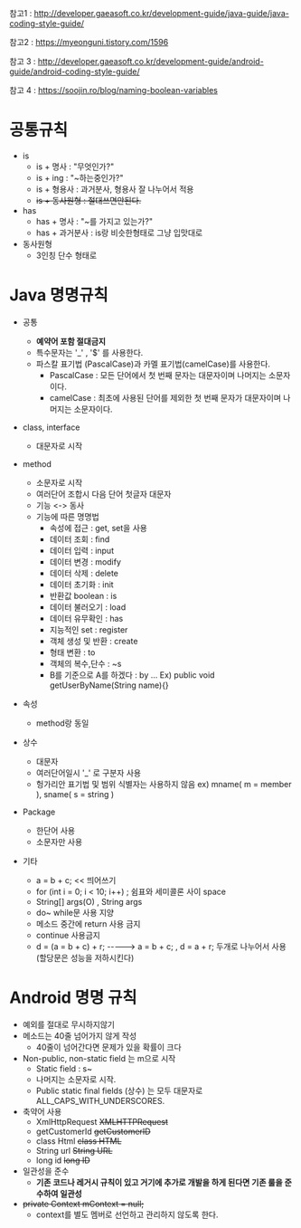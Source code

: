 참고1 : http://developer.gaeasoft.co.kr/development-guide/java-guide/java-coding-style-guide/

참고2 : https://myeonguni.tistory.com/1596

참고 3 : http://developer.gaeasoft.co.kr/development-guide/android-guide/android-coding-style-guide/

참고 4 : https://soojin.ro/blog/naming-boolean-variables


공통규칙
===
+ is
  + is + 명사 : "무엇인가?"
  + is + ing : "~하는중인가?"
  + is + 형용사 : 과거분사, 형용사 잘 나누어서 적용
  + ~~is + 동사원형 : 절대쓰면안된다.~~
+ has
  + has + 명사 : "~를 가지고 있는가?"
  + has + 과거분사 : is랑 비슷한형태로 그냥 입맛대로
+ 동사원형
  + 3인칭 단수 형태로
 


Java 명명규칙
===
+ 공통
  + **예약어 포함 절대금지**
  + 특수문자는 '_' , '$' 를 사용한다.
  + 파스칼 표기법 (PascalCase)과 카멜 표기법(camelCase)를 사용한다.
    + PascalCase : 모든 단어에서 첫 번째 문자는 대문자이며 나머지는 소문자이다.
    + camelCase : 최초에 사용된 단어를 제외한 첫 번째 문자가 대문자이며 나머지는 소문자이다.
+ class, interface
  + 대문자로 시작
+ method
  + 소문자로 시작
  + 여러단어 조합시 다음 단어 첫글자 대문자
  + 기능 <-> 동사
  + 기능에 따른 명명법
    + 속성에 접근 : get, set을 사용
    + 데이터 조회 : find
    + 데이터 입력 : input
    + 데이터 변경 : modify
    + 데이터 삭제 : delete
    + 데이터 초기화 : init
    + 반환값 boolean : is
    + 데이터 불러오기 : load
    + 데이터 유무확인 : has
    + 지능적인 set : register
    + 객체 생성 및 반환 : create
    + 형태 변환 : to
    + 객체의 복수,단수 : ~s
    + B를 기준으로 A를 하겠다 : by ... Ex) public void getUserByName(String name){}
    
+ 속성
  + method랑 동일 
+ 상수
  + 대문자
  + 여러단어일시 '_' 로 구분자 사용
  + 헝가리안 표기법 및 범위 식별자는 사용하지 않음 ex) mname( m = member ), sname( s = string )
+ Package
  + 한단어 사용
  + 소문자만 사용
+ 기타
  + a = b + c;  << 띄어쓰기
  + for (int i = 0; i < 10; i++) ; 쉼표와 세미콜론 사이 space
  + String[] args(O) , String args[](X)
  + do~ while문 사용 지양
  + 메소드 중간에 return 사용 금지
  + continue 사용금지
  + d = (a = b + c) + r;  -----> a = b + c; , d = a + r; 두개로 나누어서 사용 (할당문은 성능을 저하시킨다)
  
Android 명명 규칙
===
+ 예외를 절대로 무시하지않기
+ 메소드는 40줄 넘어가지 않게 작성
  + 40줄이 넘어간다면 문제가 있을 확률이 크다
+ Non-public, non-static field 는 m으로 시작
  + Static field : s~
  + 나머지는 소문자로 시작.
  + Public static final fields (상수) 는 모두 대문자로 ALL_CAPS_WITH_UNDERSCORES.
+ 축약어 사용
  + XmlHttpRequest ~~XMLHTTPRequest~~
  + getCustomerId	~~getCustomerID~~
  + class Html ~~class HTML~~
  + String url ~~String URL~~
  + long id	~~long ID~~
+ 일관성을 준수
  + **기존 코드나 레거시 규칙이 있고 거기에 추가로 개발을 하게 된다면 기존 룰을 준수하여 일관성**
+ ~~private Context mContext = null;~~
  + context를 별도 멤버로 선언하고 관리하지 않도록 한다.
